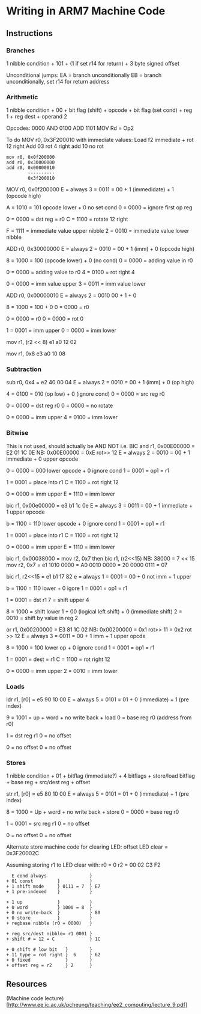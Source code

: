 # Writing in ARM7 Machine Code
## Instructions
### Branches
1 nibble condition + 101 + (1 if set r14 for return) + 3 byte signed offset

Unconditional jumps:
EA = branch unconditionally
EB = branch unconditionally, set r14 for return address

### Arithmetic
1 nibble condition + 00 + bit flag (shift) + opcode + bit flag (set cond) + reg 1 + reg dest + operand 2

Opcodes:
0000 AND
0100 ADD
1101 MOV Rd = Op2

To do MOV r0, 0x3F200010 with immediate values:
Load f2 immediate + rot 12 right
Add 03 rot 4 right
add 10 no rot 

```
mov r0, 0x0f200000
add r0, 0x30000000
add r0, 0x00000010
        ----------
        0x3f200010
```

MOV r0, 0x0f200000
E = always
3 = 0011 = 00 + 1 (immedidate) + 1 (opcode high)

A = 1010 = 101 opcode lower + 0 no set cond
0 = 0000 = ignore first op reg

0 = 0000 = dst reg = r0
C = 1100 = rotate 12 right

F = 1111 = immediate value upper nibble
2 = 0010 = immediate value lower nibble

ADD r0, 0x30000000
E = always
2 = 0010 = 00 + 1 (imm) + 0 (opcode high)

8 = 1000 = 100 (opcode lower) + 0 (no cond)
0 = 0000 = adding value in r0

0 = 0000 = adding value to r0
4 = 0100 = rot right 4

0 = 0000 = imm value upper
3 = 0011 = imm value lower

ADD r0, 0x00000010
E = always
2 = 0010 00 + 1 + 0

8 = 1000 = 100 + 0
0 = 0000 = r0

0 = 0000 = r0
0 = 0000 = rot 0

1 = 0001 = imm upper
0 = 0000 = imm lower

mov r1, (r2 << 8)
e1 a0 12 02

mov r1, 0x8
e3 a0 10 08

### Subtraction
sub r0, 0x4 = e2 40 00 04
E = always
2 = 0010 = 00 + 1 (imm) + 0 (op high)

4 = 0100 = 010 (op low) + 0 (ignore cond)
0 = 0000 = src reg r0

0 = 0000 = dst reg r0
0 = 0000 = no rotate

0 = 0000 = imm upper
4 = 0100 = imm lower

### Bitwise
This is not used, should actually be AND NOT i.e. BIC
and r1, 0x00E00000 = E2 01 1C 0E
NB: 0x00E00000 = 0xE rot>> 12
E = always
2 = 0010 = 00 + 1 immediate + 0 upper opcode

0 = 0000 = 000 lower opcode + 0 ignore cond
1 = 0001 = op1 = r1

1 = 0001 = place into r1
C = 1100 = rot right 12

0 = 0000 = imm upper
E = 1110 = imm lower

bic r1, 0x00e00000 = e3 b1 1c 0e
E = always
3 = 0011 = 00 + 1 immediate + 1 upper opcode

b = 1100 = 110 lower opcode + 0 ignore cond
1 = 0001 = op1 = r1

1 = 0001 = place into r1
C = 1100 = rot right 12

0 = 0000 = imm upper
E = 1110 = imm lower

bic r1, 0x00038000 = mov r2, 0x7 then bic r1, (r2<<15)
NB: 38000 = 7 << 15
mov r2, 0x7
          = e1
1010 0000 = A0
0010 0000 = 20
0000 0111 = 07

bic r1, r2<<15 = e1 b1 17 82
e = always
1 = 0001 = 00 + 0 not imm + 1 upper

b = 1100 = 110 lower + 0 igore
1 = 0001 = op1 = r1
 
1 = 0001 = dst r1
7 = shift upper 4

8 = 1000 = shift lower 1 + 00 (logical left shift) + 0 (immediate shift)
2 = 0010 = shift by value in reg 2


or r1, 0x00200000 = E3 81 1C 02
NB: 0x00200000 = 0x1 rot>> 11 = 0x2 rot >> 12
E = always
3 = 0011 = 00 + 1 imm + 1 upper opcde

8 = 1000 = 100 lower op + 0 ignore cond
1 = 0001 = op1 = r1

1 = 0001 = dest = r1
C = 1100 = rot right 12

0 = 0000 = imm upper
2 = 0010 = imm lower

### Loads
ldr r1, [r0] = e5 90 10 00
E = always
5 = 0101 = 01 + 0 (immediate) + 1 (pre index)

9 = 1001 = up + word + no write back + load
0 = base reg r0 (address from r0)

1 = dst reg r1
0 = no offset

0 = no offset
0 = no offset

### Stores
1 nibble condition + 01 + bitflag (immediate?) + 4 bitflags + store/load bitflag + base reg + src/dest reg + offset

str r1, [r0] = e5 80 10 00
E = always
5 = 0101 = 01 + 0 (immediate) + 1 (pre index)

8 = 1000 = Up + word + no write back + store
0 = 0000 = base reg r0

1 = 0001 = src reg r1
0 = no offset

0 = no offset
0 = no offset

Alternate store machine code for clearing LED:
offset LED clear = 0x3F20002C

Assuming storing r1 to LED clear with:
r0 = 0
r2 = 00 02 C3 F2

```
  E cond always                }
+ 01 const         }           }
+ 1 shift mode     } 0111 = 7  } E7
+ 1 pre-indexed    }           }

+ 1 up             }           }
+ 0 word           } 1000 = 8  }
+ 0 no write-back  }           } 80
+ 0 store          }           }
+ regbase nibble (r0 = 0000)   }

+ reg src/dest nibble= r1 0001 }
+ shift # = 12 = C             } 1C

+ 0 shift # low bit   }        }
+ 11 type = rot right }  6     } 62
+ 0 fixed             }        }
+ offset reg = r2     } 2      }

```

## Resources
(Machine code lecture)[http://www.ee.ic.ac.uk/pcheung/teaching/ee2_computing/lecture_9.pdf]

